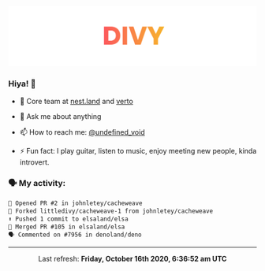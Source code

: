 
![](https://github.com/divy-work/divy-work/raw/master/assets/divy.png)

### Hiya! 👋

- 🔭 Core team at [nest.land](https://github.com/nestdotland/nest.land) and [verto](https://github.com/useverto/verto)

- 💬 Ask me about anything

- 📫 How to reach me: [@undefined_void](https://instagram.com/divy.exe)

- ⚡ Fun fact: I play guitar, listen to music, enjoy meeting new people, kinda introvert.

### 🗣 My activity:

```
💪 Opened PR #2 in johnletey/cacheweave
🍴 Forked littledivy/cacheweave-1 from johnletey/cacheweave
⬆️ Pushed 1 commit to elsaland/elsa
🎉 Merged PR #105 in elsaland/elsa
🗣 Commented on #7956 in denoland/deno
```

------------
<p align="center">Last refresh: <b>Friday, October 16th 2020, 6:36:52 am UTC</b></p>
